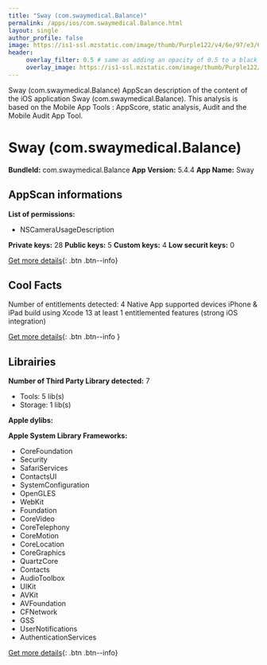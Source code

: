 ```yaml
---
title: "Sway (com.swaymedical.Balance)"
permalink: /apps/ios/com.swaymedical.Balance.html
layout: single
author_profile: false
image: https://is1-ssl.mzstatic.com/image/thumb/Purple122/v4/6e/97/e3/6e97e3be-0215-7a71-07fe-265c44e4f071/AppIcon-0-0-1x_U007emarketing-0-0-0-7-0-0-sRGB-0-0-0-GLES2_U002c0-512MB-85-220-0-0.png/512x512bb.jpg
header: 
     overlay_filter: 0.5 # same as adding an opacity of 0.5 to a black background
     overlay_image: https://is1-ssl.mzstatic.com/image/thumb/Purple122/v4/6e/97/e3/6e97e3be-0215-7a71-07fe-265c44e4f071/AppIcon-0-0-1x_U007emarketing-0-0-0-7-0-0-sRGB-0-0-0-GLES2_U002c0-512MB-85-220-0-0.png/512x512bb.jpg
---
```

Sway (com.swaymedical.Balance) AppScan description of the content of the iOS application Sway (com.swaymedical.Balance). This analysis is based on the Mobile App Tools : AppScore, static analysis, Audit and the Mobile Audit App Tool.

# Sway (com.swaymedical.Balance)

**BundleId:** com.swaymedical.Balance
**App Version:** 5.4.4
**App Name:** Sway


## AppScan informations 

**List of permissions:** 
- NSCameraUsageDescription
  
  
**Private keys:** 28
**Public keys:** 5
**Custom keys:** 4
**Low securit keys:** 0
  
[Get more details](/pricing.html){: .btn .btn--info}

## Cool Facts

Number of entitlements detected: 4
Native App
supported devices iPhone & iPad
build using Xcode 13
at least 1 entitlemented features (strong iOS integration)
  
[Get more details](/pricing.html){: .btn .btn--info }

## Librairies 
**Number of Third Party Library detected:** 7
- Tools: 5 lib(s)
- Storage: 1 lib(s)


**Apple dylibs:**


**Apple System Library Frameworks:**
- CoreFoundation
- Security
- SafariServices
- ContactsUI
- SystemConfiguration
- OpenGLES
- WebKit
- Foundation
- CoreVideo
- CoreTelephony
- CoreMotion
- CoreLocation
- CoreGraphics
- QuartzCore
- Contacts
- AudioToolbox
- UIKit
- AVKit
- AVFoundation
- CFNetwork
- GSS
- UserNotifications
- AuthenticationServices


  
[Get more details](/pricing.html){: .btn .btn--info}

